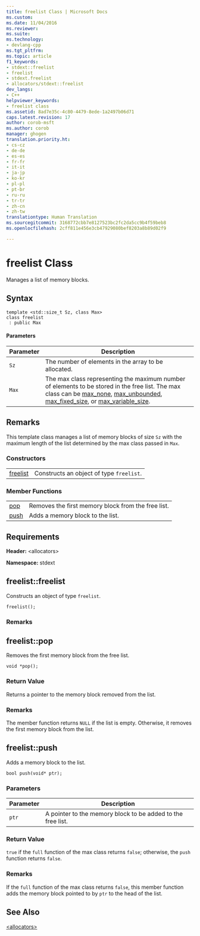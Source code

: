 ```yaml
---
title: freelist Class | Microsoft Docs
ms.custom: 
ms.date: 11/04/2016
ms.reviewer: 
ms.suite: 
ms.technology:
- devlang-cpp
ms.tgt_pltfrm: 
ms.topic: article
f1_keywords:
- stdext::freelist
- freelist
- stdext.freelist
- allocators/stdext::freelist
dev_langs:
- C++
helpviewer_keywords:
- freelist class
ms.assetid: 8ad7e35c-4c80-4479-8ede-1a2497b06d71
caps.latest.revision: 17
author: corob-msft
ms.author: corob
manager: ghogen
translation.priority.ht:
- cs-cz
- de-de
- es-es
- fr-fr
- it-it
- ja-jp
- ko-kr
- pl-pl
- pt-br
- ru-ru
- tr-tr
- zh-cn
- zh-tw
translationtype: Human Translation
ms.sourcegitcommit: 3168772cbb7e8127523bc2fc2da5cc9b4f59beb8
ms.openlocfilehash: 2cff811e456e3cb47929080bef8203a8b89d02f9

---
```

# freelist Class
Manages a list of memory blocks.  
  
## Syntax  
  
```
template <std::size_t Sz, class Max>  
class freelist
 : public Max
```  
  
#### Parameters  
  
|Parameter|Description|  
|---------------|-----------------|  
|`Sz`|The number of elements in the array to be allocated.|  
|`Max`|The max class representing the maximum number of elements to be stored in the free list. The max class can be [max_none](../standard-library/max-none-class.md), [max_unbounded](../standard-library/max-unbounded-class.md), [max_fixed_size](../standard-library/max-fixed-size-class.md), or [max_variable_size](../standard-library/max-variable-size-class.md).|  
  
## Remarks  
 This template class manages a list of memory blocks of size `Sz` with the maximum length of the list determined by the max class passed in `Max`.  
  
### Constructors  
  
|||  
|-|-|  
|[freelist](#freelist__freelist)|Constructs an object of type `freelist`.|  
  
### Member Functions  
  
|||  
|-|-|  
|[pop](#freelist__pop)|Removes the first memory block from the free list.|  
|[push](#freelist__push)|Adds a memory block to the list.|  
  
## Requirements  
 **Header:** \<allocators>  
  
 **Namespace:** stdext  
  
##  <a name="freelist__freelist"></a>  freelist::freelist  
 Constructs an object of type `freelist`.  
  
```
freelist();
```  
  
### Remarks  
  
##  <a name="freelist__pop"></a>  freelist::pop  
 Removes the first memory block from the free list.  
  
```
void *pop();
```  
  
### Return Value  
 Returns a pointer to the memory block removed from the list.  
  
### Remarks  
 The member function returns `NULL` if the list is empty. Otherwise, it removes the first memory block from the list.  
  
##  <a name="freelist__push"></a>  freelist::push  
 Adds a memory block to the list.  
  
```
bool push(void* ptr);
```  
  
### Parameters  
  
|Parameter|Description|  
|---------------|-----------------|  
|`ptr`|A pointer to the memory block to be added to the free list.|  
  
### Return Value  
 `true` if the `full` function of the max class returns `false`; otherwise, the `push` function returns `false`.  
  
### Remarks  
 If the `full` function of the max class returns `false`, this member function adds the memory block pointed to by `ptr` to the head of the list.  
  
## See Also  
 [\<allocators>](../standard-library/allocators-header.md)






<!--HONumber=Jan17_HO1-->


